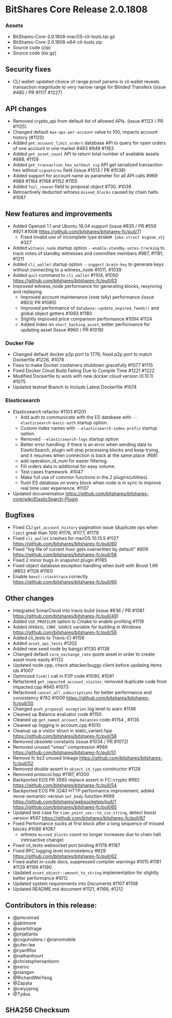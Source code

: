 # BitShares Core Release 2.0.1808


### Assets

- BitShares-Core-2.0.1808-macOS-cli-tools.tar.gz
- BitShares-Core-2.0.1808-x64-cli-tools.zip
- Source code (zip)
- Source code (tar.gz) 

## Security fixes
- CLI wallet: updated choice of range proof params in cli wallet reveals transaction magnitude to very narrow range for Blinded Transfers (issue #480 / PR #1117 #1227)

## API changes
- Removed crypto_api from default list of allowed APIs. (issue #1123 / PR #1125)
- Changed default `max-ops-per-account` value to 100, impacts account history (#1120)
- Added `get_account_limit_orders` database API to query for open orders of one account in one market #463 #849 #1163
- Added `get_asset_count` API to return total number of available assets #688, #1159
- Added `get_transaction_hex_without_sig` API get serialized transaction hex without `signatures` field (issue #1013 / PR #1038)
- Added support for account name as parameter for all API calls #969 #989 #1164 #1168 #1152 #1155
- Added `fail_reason` field to proposal object #730, #1036
- Retroactively deducted witness `missed_blocks` caused by chain halts #1087

## New features and improvements
- Added Openssl 1.1 and Ubuntu 18.04 support (issue #835 / PR #559 #921 #1008 https://github.com/bitshares/bitshares-fc/pull/7)
  - Fixed invalid use of incomplete type `BIGNUM {aka struct bignum_st}` #327
- Added `witness_node` startup option `--enable-standby-votes-tracking` to track votes of standby witnesses and committee members #987, #1191, #1211
- Added `cli_wallet` startup option `--suggest-brain-key` to generate keys without connecting to a witness_node #1011, #1039
- Added `quit` command to `cli_wallet` #1104, #1050 https://github.com/bitshares/bitshares-fc/pull/63
- Improved witness_node performance for generating blocks, resyncing and replaying
  - Improved account maintenance (vote tally) performance (issue #803/ PR #1085)
  - Improved performance of `database::update_expired_feeds()` and global object getters #1093 #1180
  - Slightly improved price comparison performance #1094 #1124
  - Added index on `short_backing_asset`, better performance for updating asset (Issue #960 / PR #1019)

### Docker File
- Changed default docker p2p port to 1776, fixed p2p port to match Dockerfile #1226, #1078
- Fixes to make Docker containers shutdown gracefully #1077 #1115
- Fixed Docker Cloud Build Failing Due to Compile Time #1221 #1222
- Modified Dockerfile to work with new docker cloud version (0.10.1) #1075
- Updated testnet Branch to Include Latest Dockerfile #1074

### Elasticsearch
- Elasticsearch refactor #1103 #1201
  - Add auth to communicate with the ES database with `--elasticsearch-basic-auth` startup option.
  - Custom index names with `--elasticsearch-index-prefix` startup option.
  - Removed `--elasticsearch-logs` startup option
  - Better error handling: if there is an error when sending data to ElasticSearch, plugin will stop processing blocks and keep trying, and it resumes when connection is back at the same place. #681
  - add operation_id_num for easier filtering.
  - Fill orders data in additional for easy volume.
  - Test cases framework. #1047
  - Make full use of common functions in the 2 plugins(utilities).
  - flush ES database on every block when node is in sync to improve real time user experience. #1137
- Updated documentation https://github.com/bitshares/bitshares-core/wiki/ElasticSearch-Plugin

## Bugfixes
- Fixed CLI `get_account_history` pagination issue (duplicate ops when `limit` great than 100) #1176, #1177, #1179
- Fixed `cli_wallet` crashes for macOS 10.13.5 #1127 https://github.com/bitshares/bitshares-fc/pull/60
- Fixed "log file of current hour gets overwritten by default" #809 https://github.com/bitshares/bitshares-fc/pull/56
- Fixed 2 minor bugs in snapshot plugin #1185
- Fixed object database exception handling when built with Boost 1.66 (#852 #1126 #1161)
- Enable `boost::stacktrace` correctly https://github.com/bitshares/bitshares-fc/pull/66

## Other changes
- Integrated SonarCloud into travis build (issue #836 / PR #1081 https://github.com/bitshares/bitshares-fc/pull/49)
- Added `USE_PROFILER` option to Cmake to enable profiling #1119
- Added `OPENSSL_CONF_SOURCE` variable for building in Windows https://github.com/bitshares/bitshares-fc/pull/59
- Added cli_tests to Travis-CI #1156
- Added `asset_api_tests` #1202
- Added new seed node by bangzi #1130 #1138
- Changed default `core_exchange_rate` quote asset in order to create asset more easily #1132
- Updated node.cpp, check attacker/buggy client before updating items ids #1007
- Optimized `find()` call in P2P code #1090, #1091
- Refactored `get_impacted_account_visitor`, removed duplicate code from impacted.cpp #845 #1073
- Refactored `cancel_all_subscriptions` for better performance and consistency #762 #1009 https://github.com/bitshares/bitshares-fc/pull/50
- Changed `push_proposal exception` log level to warn #1146
- Cleaned up Balance evaluator code #1150
- Cleaned up `get_named_account_balances` code #1154 , #1135
- Cleaned up logging in account.cpp #1010
- Cleanup up a visitor struct in static_variant.hpp https://github.com/bitshares/bitshares-fc/pull/58
- Removed obsolete constants (issue #1034 / PR #1072)
- Removed unused "smaz" compression #986 https://github.com/bitshares/bitshares-fc/pull/51
- Remove fc bz2 unused linkage https://github.com/bitshares/bitshares-fc/pull/52
- Removed double assert in `object_id_type` constructor #1128
- Removed protocol.hpp #1197, #1200
- Backported EOS PR 3560 replace assert in FC::crypto #992 https://github.com/bitshares/bitshares-fc/pull/54
- Backported EOS PR 3240 HTTP performance improvement, added move-semantic-version `set_body` function #999 https://github.com/bitshares/websocketpp/pull/1 https://github.com/bitshares/bitshares-fc/pull/65
- Updated test case for `time_point_sec::to_iso_string`, detect boost version #597 https://github.com/bitshares/bitshares-fc/pull/67
- Fixed Performance sucks at first block after a long sequence of missed blocks #1086 #1087
  - witness `missed_blocks` count no longer increases due to chain halt (retroactive change)
- Fixed cli_tests websocket port binding #1178 #1187
- Fixed RPC logging level inconsistency #929 https://github.com/bitshares/bitshares-fc/pull/62
- Fixed wallet in-code docs, suppressed compiler warnings  #1015 #1181 #1129 #1199 #1190
- Updated `asset_object::amount_to_string` implementation for slightly better performance #1012
- Updated system requirements into Documents #1107 #1108
- Updated README.md document #1121, #1166, #1212


## Contributors in this release:

- @pmconrad
- @abitmore
- @oxarbitrage
- @jmjatlanta
- @cogutvalera / @nanomobile
- @cifer-lee
- @ryanRfox
- @nathanhourt
- @christophersanborn
- @xeroc
- @xiangxn
- @RichardWeiYang
- @Zapata
- @cwyyprog
- @Tydus

## SHA256 Checksum	

